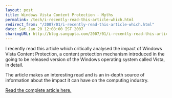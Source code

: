 ```yaml
---
layout: post
title: Windows Vista Content Protection - Myths
permalink: /tech/i-recently-read-this-article-which.html
redirect_from: "/2007/01/i-recently-read-this-article-which.html"
date: Sat Jan 20 12:08:00 IST 2007
sharingURL: http://blog.sangupta.com/2007/01/i-recently-read-this-article-which.html
---
```


I recently read this article which critically analysed the impact of Windows 
Vista Content Protection, a content protection mechanism introduced in the going 
to be released version of the Windows operating system called Vista, in detail.

The article makes an interesting read and is an in-depth source of information about the impact it can have on the computing industry.

<a href="http://www.cs.auckland.ac.nz/%7Epgut001/pubs/vista_cost.txt">Read the complete article here.</a>
